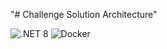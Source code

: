 "# Challenge Solution Architecture"

![.NET 8](https://img.shields.io/badge/.NET-8-blue) 
![Docker](https://img.shields.io/badge/Docker-Container_Platform-blue?logo=docker) 
